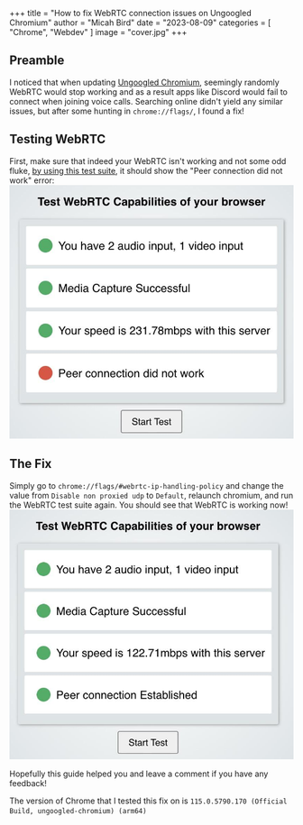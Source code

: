 +++
title = "How to fix WebRTC connection issues on Ungoogled Chromium"
author = "Micah Bird"
date = "2023-08-09"
categories = [
    "Chrome",
    "Webdev"
]
image = "cover.jpg"
+++

## Preamble

I noticed that when updating [Ungoogled Chromium](https://github.com/ungoogled-software/ungoogled-chromium), seemingly randomly WebRTC would stop working and as a result apps like Discord would fail to connect when joining voice calls. Searching online didn't yield any similar issues, but after some hunting in `chrome://flags/`, I found a fix!

## Testing WebRTC

First, make sure that indeed your WebRTC isn't working and not some odd fluke, [by using this test suite](https://theanam.github.io/webrtc-test-suite/), it should show the "Peer connection did not work" error:
![WebRTC Test Suite Error Screenshot](webrtc-error-sceenshot.jpg)

## The Fix

Simply go to `chrome://flags/#webrtc-ip-handling-policy` and change the value from `Disable non proxied udp` to `Default`, relaunch chromium, and run the WebRTC test suite again. You should see that WebRTC is working now!
![WebRTC Test Suite Success Screenshot](webrtc-success-sceenshot.jpg)

Hopefully this guide helped you and leave a comment if you have any feedback!

The version of Chrome that I tested this fix on is `115.0.5790.170 (Official Build, ungoogled-chromium) (arm64)`
